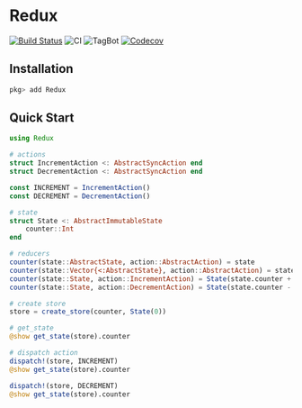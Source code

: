 # Redux

[![Build Status](https://travis-ci.com/Gnimuc/Redux.jl.svg?branch=master)](https://travis-ci.com/Gnimuc/Redux.jl)
![CI](https://github.com/Gnimuc/Redux.jl/workflows/CI/badge.svg)
![TagBot](https://github.com/Gnimuc/Redux.jl/workflows/TagBot/badge.svg)
[![Codecov](https://codecov.io/gh/Gnimuc/Redux.jl/branch/master/graph/badge.svg)](https://codecov.io/gh/Gnimuc/Redux.jl)

## Installation
```julia
pkg> add Redux
```

## Quick Start
```julia
using Redux

# actions
struct IncrementAction <: AbstractSyncAction end
struct DecrementAction <: AbstractSyncAction end

const INCREMENT = IncrementAction()
const DECREMENT = DecrementAction()

# state
struct State <: AbstractImmutableState
    counter::Int
end

# reducers
counter(state::AbstractState, action::AbstractAction) = state
counter(state::Vector{<:AbstractState}, action::AbstractAction) = state
counter(state::State, action::IncrementAction) = State(state.counter + 1)
counter(state::State, action::DecrementAction) = State(state.counter - 1)

# create store
store = create_store(counter, State(0))

# get_state
@show get_state(store).counter

# dispatch action
dispatch!(store, INCREMENT)
@show get_state(store).counter

dispatch!(store, DECREMENT)
@show get_state(store).counter

```
